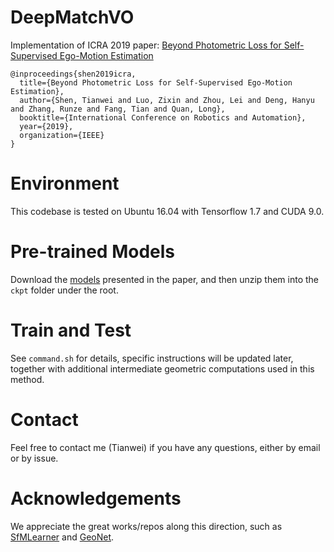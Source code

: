 # DeepMatchVO
Implementation of ICRA 2019 paper: [Beyond Photometric Loss for Self-Supervised Ego-Motion Estimation](https://arxiv.org/abs/1902.09103)
```
@inproceedings{shen2019icra,  
  title={Beyond Photometric Loss for Self-Supervised Ego-Motion Estimation},
  author={Shen, Tianwei and Luo, Zixin and Zhou, Lei and Deng, Hanyu and Zhang, Runze and Fang, Tian and Quan, Long},  
  booktitle={International Conference on Robotics and Automation},  
  year={2019},  
  organization={IEEE}  
}
```

# Environment
This codebase is tested on Ubuntu 16.04 with Tensorflow 1.7 and CUDA 9.0.

# Pre-trained Models
Download the [models](https://drive.google.com/file/d/1xWNm9MclJHD729uS6U6k2Oopn--Vnban/view?usp=sharing) presented in the paper, and then unzip them into the `ckpt` folder under the root.

# Train and Test
See `command.sh` for details, specific instructions will be updated later, together with additional intermediate geometric computations used in this method.

# Contact
Feel free to contact me (Tianwei) if you have any questions, either by email or by issue.

# Acknowledgements
We appreciate the great works/repos along this direction, such as [SfMLearner](https://github.com/tinghuiz/SfMLearner) and [GeoNet](https://github.com/yzcjtr/GeoNet). 